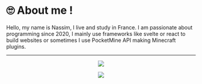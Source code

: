 # 🙄 About me !
Hello, my name is Nassim, I live and study in France. I am passionate about programming since 2020, I mainly use frameworks like svelte or react to build websites or sometimes I use PocketMine API making Minecraft plugins.

---

<p align="center">
  <img src="https://skillicons.dev/icons?i=html,css,javascript,typescript,php&perline=5" />
</p>
<p align="center">
  <img src="https://skillicons.dev/icons?i=svelte,figma,github,git&perline=4" />
</p>

